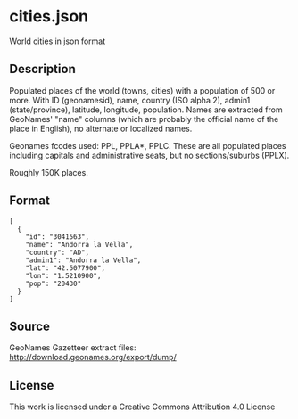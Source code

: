 # cities.json
World cities in json format

## Description

Populated places of the world (towns, cities) with a population of 500 or more. With ID (geonamesid), name, country (ISO alpha 2), admin1 (state/province), latitude, longitude, population. Names are extracted from GeoNames' "name" columns (which are probably the official name of the place in English), no alternate or localized names.

Geonames fcodes used: PPL, PPLA*, PPLC. These are all populated places including capitals and administrative seats, but no sections/suburbs (PPLX).

Roughly 150K places.

## Format
```
[
  {
    "id": "3041563",
    "name": "Andorra la Vella",
    "country": "AD",
    "admin1": "Andorra la Vella",
    "lat": "42.5077900",
    "lon": "1.5210900",
    "pop": "20430"
  }
]
```
## Source
GeoNames Gazetteer extract files: http://download.geonames.org/export/dump/

## License
This work is licensed under a Creative Commons Attribution 4.0 License
